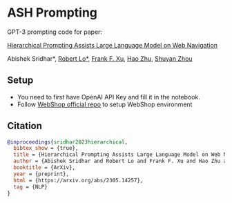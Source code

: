 # ASH Prompting

GPT-3 prompting code for paper: 

[Hierarchical Prompting Assists Large Language Model on Web Navigation](https://arxiv.org/abs/2305.14257)

Abishek Sridhar*, [Robert Lo*](https://robertlo.tech), [Frank F. Xu](https://frankxfz.me/), [Hao Zhu](https://www.zhuhao.me/), [Shuyan Zhou](https://shuyanzhou.github.io/)

## Setup

* You need to first have OpenAI API Key and fill it in the notebook.
* Follow [WebShop official repo](https://github.com/princeton-nlp/WebShop) to setup WebShop environment

## Citation

```bibtex
@inproceedings{sridhar2023hierarchical,
  bibtex_show = {true},
  title = {Hierarchical Prompting Assists Large Language Model on Web Navigation},
  author = {Abishek Sridhar and Robert Lo and Frank F. Xu and Hao Zhu and Shuyan Zhou},
  booktitle = {ArXiv},
  year = {preprint},
  html = {https://arxiv.org/abs/2305.14257},
  tag = {NLP}
}
```
